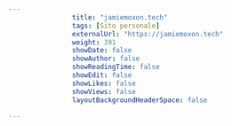 ---
                title: "jamiemoxon.tech"
                tags: [Sito personale]
                externalUrl: "https://jamiemoxon.tech"
                weight: 391
                showDate: false
                showAuthor: false
                showReadingTime: false
                showEdit: false
                showLikes: false
                showViews: false
                layoutBackgroundHeaderSpace: false
                ---

